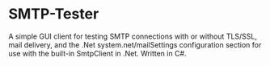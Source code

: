 SMTP-Tester
===========

A simple GUI client for testing SMTP connections with or without TLS/SSL, mail delivery, and the .Net system.net/mailSettings configuration section for use with the built-in SmtpClient in .Net. Written in C#.
